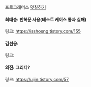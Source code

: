 프로그래머스 [덧칠하기](https://school.programmers.co.kr/learn/courses/30/lessons/161989)<br>

#### 최태승: 반복문 사용(테스트 케이스 통과 실패)
링크: https://isshosng.tistory.com/155

#### 김선웅:
링크: 

#### 의진: 그리디?
링크: https://uijin.tistory.com/57
